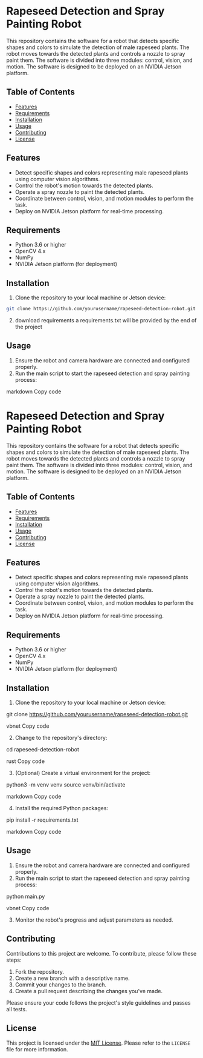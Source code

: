# Rapeseed Detection and Spray Painting Robot

This repository contains the software for a robot that detects specific shapes and colors to simulate the detection of male rapeseed plants. The robot moves towards the detected plants and controls a nozzle to spray paint them. The software is divided into three modules: control, vision, and motion. The software is designed to be deployed on an NVIDIA Jetson platform.

## Table of Contents

- [Features](#features)
- [Requirements](#requirements)
- [Installation](#installation)
- [Usage](#usage)
- [Contributing](#contributing)
- [License](#license)

## Features

- Detect specific shapes and colors representing male rapeseed plants using computer vision algorithms.
- Control the robot's motion towards the detected plants.
- Operate a spray nozzle to paint the detected plants.
- Coordinate between control, vision, and motion modules to perform the task.
- Deploy on NVIDIA Jetson platform for real-time processing.

## Requirements

- Python 3.6 or higher
- OpenCV 4.x
- NumPy
- NVIDIA Jetson platform (for deployment)

## Installation

1. Clone the repository to your local machine or Jetson device:

```bash
git clone https://github.com/yourusername/rapeseed-detection-robot.git
```

2. download requirements a requirements.txt will be provided by the end of the project

## Usage

1. Ensure the robot and camera hardware are connected and configured properly.
2. Run the main script to start the rapeseed detection and spray painting process:

markdown
Copy code
# Rapeseed Detection and Spray Painting Robot

This repository contains the software for a robot that detects specific shapes and colors to simulate the detection of male rapeseed plants. The robot moves towards the detected plants and controls a nozzle to spray paint them. The software is divided into three modules: control, vision, and motion. The software is designed to be deployed on an NVIDIA Jetson platform.

## Table of Contents

- [Features](#features)
- [Requirements](#requirements)
- [Installation](#installation)
- [Usage](#usage)
- [Contributing](#contributing)
- [License](#license)

## Features

- Detect specific shapes and colors representing male rapeseed plants using computer vision algorithms.
- Control the robot's motion towards the detected plants.
- Operate a spray nozzle to paint the detected plants.
- Coordinate between control, vision, and motion modules to perform the task.
- Deploy on NVIDIA Jetson platform for real-time processing.

## Requirements

- Python 3.6 or higher
- OpenCV 4.x
- NumPy
- NVIDIA Jetson platform (for deployment)

## Installation

1. Clone the repository to your local machine or Jetson device:

git clone https://github.com/yourusername/rapeseed-detection-robot.git

vbnet
Copy code

2. Change to the repository's directory:

cd rapeseed-detection-robot

rust
Copy code

3. (Optional) Create a virtual environment for the project:

python3 -m venv venv
source venv/bin/activate

markdown
Copy code

4. Install the required Python packages:

pip install -r requirements.txt

markdown
Copy code

## Usage

1. Ensure the robot and camera hardware are connected and configured properly.
2. Run the main script to start the rapeseed detection and spray painting process:

python main.py

vbnet
Copy code

3. Monitor the robot's progress and adjust parameters as needed.

## Contributing

Contributions to this project are welcome. To contribute, please follow these steps:

1. Fork the repository.
2. Create a new branch with a descriptive name.
3. Commit your changes to the branch.
4. Create a pull request describing the changes you've made.

Please ensure your code follows the project's style guidelines and passes all tests.

## License

This project is licensed under the [MIT License](LICENSE). Please refer to the `LICENSE` file for more information.